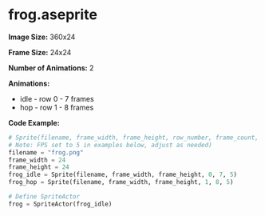 # frog.aseprite
**Image Size:** 360x24

**Frame Size:** 24x24

**Number of Animations:** 2

**Animations:**
- idle - row 0 - 7 frames
- hop - row 1 - 8 frames

**Code Example:**
```python
# Sprite(filename, frame_width, frame_height, row_number, frame_count, fps)
# Note: FPS set to 5 in examples below, adjust as needed)
filename = "frog.png"
frame_width = 24
frame_height = 24
frog_idle = Sprite(filename, frame_width, frame_height, 0, 7, 5)
frog_hop = Sprite(filename, frame_width, frame_height, 1, 8, 5)

# Define SpriteActor
frog = SpriteActor(frog_idle)
```
